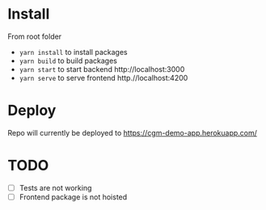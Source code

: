 # Install
From root folder
- `yarn install` to install packages
- `yarn build` to build packages
- `yarn start` to start backend http://localhost:3000
- `yarn serve` to serve frontend http.//localhost:4200

# Deploy
Repo will currently be deployed to https://cgm-demo-app.herokuapp.com/

# TODO
- [ ] Tests are not working
- [ ] Frontend package is not hoisted
